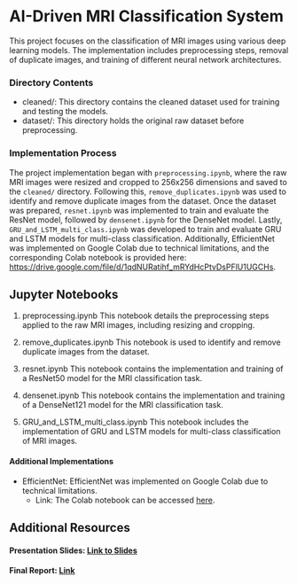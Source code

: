 # AI-Driven MRI Classification System

This project focuses on the classification of MRI images using various deep learning models. The implementation includes preprocessing steps, removal of duplicate images, and training of different neural network architectures.

### Directory Contents
- cleaned/: This directory contains the cleaned dataset used for training and testing the models.
- dataset/: This directory holds the original raw dataset before preprocessing.

### Implementation Process
The project implementation began with `preprocessing.ipynb`, where the raw MRI images were resized and cropped to 256x256 dimensions and saved to the `cleaned/` directory. Following this, `remove_duplicates.ipynb` was used to identify and remove duplicate images from the dataset. Once the dataset was prepared, `resnet.ipynb` was implemented to train and evaluate the ResNet model, followed by `densenet.ipynb` for the DenseNet model. Lastly, `GRU_and_LSTM_multi_class.ipynb` was developed to train and evaluate GRU and LSTM models for multi-class classification. Additionally, EfficientNet was implemented on Google Colab due to technical limitations, and the corresponding Colab notebook is provided here: https://drive.google.com/file/d/1qdNURatihf_mRYdHcPtvDsPFlU1UGCHs.

## Jupyter Notebooks
1. preprocessing.ipynb
    This notebook details the preprocessing steps applied to the raw MRI images, including resizing and cropping.
    
2. remove_duplicates.ipynb
    This notebook is used to identify and remove duplicate images from the dataset.
    
3. resnet.ipynb
    This notebook contains the implementation and training of a ResNet50 model for the MRI classification task.
    
4. densenet.ipynb
    This notebook contains the implementation and training of a DenseNet121 model for the MRI classification task.
    
5. GRU_and_LSTM_multi_class.ipynb
    This notebook includes the implementation of GRU and LSTM models for multi-class classification of MRI images.

#### Additional Implementations
* EfficientNet: EfficientNet was implemented on Google Colab due to technical limitations.
    * Link: The Colab notebook can be accessed [here](https://drive.google.com/file/d/1qdNURatihf_mRYdHcPtvDsPFlU1UGCHs.).

 
## Additional Resources
#### Presentation Slides: [Link to Slides](https://docs.google.com/presentation/d/e/2PACX-1vTvZjzgbPW7YcfcgMFaxFoe2eVweKC8iWAsJaGzSYP8PYoyeWcZveDz8tilTeSCSWw7F6rGIg2G_Q7J/pub?start=false&loop=false&delayms=3000)
#### Final Report: [Link](https://uoguelphca-my.sharepoint.com/:w:/g/personal/obhosale_uoguelph_ca/EbBx8uuvPcFJgQdtemVHTxUBtaPn8t7Qntn95x34RncWVA?e=TBDMeZ)
